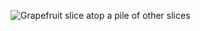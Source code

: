 <img class="fit-picture"
     src="https://www.google.com/imgres?imgurl=http%3A%2F%2Fm.onisep.fr%2Fvar%2Fonisep%2Fstorage%2Fimages%2Fmedia%2Fimages%2Fmetier_fiches-ideo%2Fdeveloppeur-informatique%2F17603943-1-fre-FR%2Fdeveloppeur-informatique.jpg&imgrefurl=http%3A%2F%2Fm.onisep.fr%2FRessources%2FUnivers-Metier%2FMetiers%2Fdeveloppeur-developpeuse-informatique&tbnid=aH0xjtQK-XF1iM&vet=10CEIQMyiGAWoXChMI-N6e_J_Y7QIVAAAAAB0AAAAAEAM..i&docid=i4qxN5dqDNqgDM&w=1181&h=784&q=definition%20d%C3%A9veloppeur%20web&client=firefox-b-d&ved=0CEIQMyiGAWoXChMI-N6e_J_Y7QIVAAAAAB0AAAAAEAM"
     alt="Grapefruit slice atop a pile of other slices">

<!--
**sadouni-khouira/sadouni-khouira** is a ✨ _special_ ✨ repository because its `README.md` (this file) appears on your GitHub profile.

Here are some ideas to get you started:

- 🔭 I’m currently working on ...
- 🌱 I’m currently learning ...
- 👯 I’m looking to collaborate on ...
- 🤔 I’m looking for help with ...
- 💬 Ask me about ...
- 📫 How to reach me: ...
- 😄 Pronouns: ...
- ⚡ Fun fact: ...
-->
